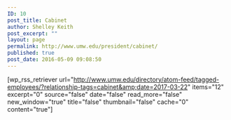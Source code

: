 ```yaml
---
ID: 10
post_title: Cabinet
author: Shelley Keith
post_excerpt: ""
layout: page
permalink: http://www.umw.edu/president/cabinet/
published: true
post_date: 2016-05-09 09:08:50
---
```

[wp_rss_retriever url="http://www.umw.edu/directory/atom-feed/tagged-employees/?relationship-tags=cabinet&amp;date=2017-03-22" items="12" excerpt="0" source="false" date="false" read_more="false" new_window="true" title="false" thumbnail="false" cache="0" content="true"]